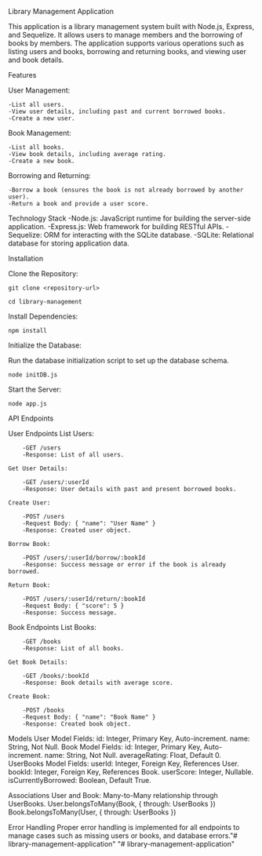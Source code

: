 Library Management Application

This application is a library management system built with Node.js, Express, and Sequelize. It allows users to manage members and the borrowing of books by members. The application supports various operations such as listing users and books, borrowing and returning books, and viewing user and book details.

Features

User Management:

    -List all users.
    -View user details, including past and current borrowed books.
    -Create a new user.

Book Management:

    -List all books.
    -View book details, including average rating.
    -Create a new book.

Borrowing and Returning:

    -Borrow a book (ensures the book is not already borrowed by another user).
    -Return a book and provide a user score.


Technology Stack
    -Node.js: JavaScript runtime for building the server-side application.
    -Express.js: Web framework for building RESTful APIs.
    -Sequelize: ORM for interacting with the SQLite database.
    -SQLite: Relational database for storing application data.

Installation

Clone the Repository:

    git clone <repository-url>

    cd library-management

Install Dependencies:

    npm install

Initialize the Database:

Run the database initialization script to set up the database schema.

    node initDB.js

Start the Server:

    node app.js




API Endpoints


User Endpoints
    List Users:

        -GET /users
        -Response: List of all users.

    Get User Details:

        -GET /users/:userId
        -Response: User details with past and present borrowed books.

    Create User:

        -POST /users
        -Request Body: { "name": "User Name" }
        -Response: Created user object.

    Borrow Book:

        -POST /users/:userId/borrow/:bookId
        -Response: Success message or error if the book is already borrowed.

    Return Book:

        -POST /users/:userId/return/:bookId
        -Request Body: { "score": 5 }
        -Response: Success message.



Book Endpoints
    List Books:

        -GET /books
        -Response: List of all books.

    Get Book Details:

        -GET /books/:bookId
        -Response: Book details with average score.

    Create Book:

        -POST /books
        -Request Body: { "name": "Book Name" }
        -Response: Created book object.




Models
    User Model
        Fields:
            id: Integer, Primary Key, Auto-increment.
            name: String, Not Null.
    Book Model
        Fields:
            id: Integer, Primary Key, Auto-increment.
            name: String, Not Null.
            averageRating: Float, Default 0.
    UserBooks Model
        Fields:
            userId: Integer, Foreign Key, References User.
            bookId: Integer, Foreign Key, References Book.
            userScore: Integer, Nullable.
            isCurrentlyBorrowed: Boolean, Default True.


Associations
        User and Book:
            Many-to-Many relationship through UserBooks.
                User.belongsToMany(Book, { through: UserBooks })
                Book.belongsToMany(User, { through: UserBooks })


Error Handling
    Proper error handling is implemented for all endpoints to manage cases such as missing users or books, and database errors."# library-management-application" 
"# library-management-application" 
